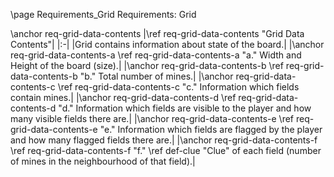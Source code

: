 \page Requirements_Grid Requirements: Grid

\anchor req-grid-data-contents
|\ref req-grid-data-contents "Grid Data Contents"|
|:-|
|Grid contains information about state of the board.|
|\anchor req-grid-data-contents-a \ref req-grid-data-contents-a "a." Width and Height of the board (size).|
|\anchor req-grid-data-contents-b \ref req-grid-data-contents-b "b." Total number of mines.|
|\anchor req-grid-data-contents-c \ref req-grid-data-contents-c "c." Information which fields contain mines.|
|\anchor req-grid-data-contents-d \ref req-grid-data-contents-d "d." Information which fields are visible to the player and how many visible fields there are.|
|\anchor req-grid-data-contents-e \ref req-grid-data-contents-e "e." Information which fields are flagged by the player and how many flagged fields there are.|
|\anchor req-grid-data-contents-f \ref req-grid-data-contents-f "f." \ref def-clue "Clue" of each field (number of mines in the neighbourhood of that field).|
